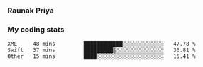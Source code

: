 ### Raunak Priya

### My coding stats

<!--START_SECTION:waka-->
```text
XML     48 mins         ████████████░░░░░░░░░░░░░   47.78 % 
Swift   37 mins         █████████▒░░░░░░░░░░░░░░░   36.81 % 
Other   15 mins         ████░░░░░░░░░░░░░░░░░░░░░   15.41 % 
```
<!--END_SECTION:waka-->
